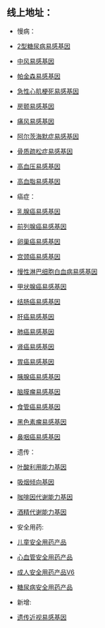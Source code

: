 ## 线上地址：
- 慢病：
- [2型糖尿病易感基因](https://yys1105.github.io/wk/慢病/2型糖尿病易感基因.html)
- [中风易感基因](https://yys1105.github.io/wk/慢病/中风易感基因.html)
- [帕金森易感基因](https://yys1105.github.io/wk/慢病/帕金森易感基因.html)
- [急性心肌梗死易感基因](https://yys1105.github.io/wk/慢病/急性心肌梗死易感基因.html)
- [房颤易感基因](https://yys1105.github.io/wk/慢病/房颤易感基因.html)
- [痛风易感基因](https://yys1105.github.io/wk/慢病/痛风易感基因.html)
- [阿尔茨海默症易感基因](https://yys1105.github.io/wk/慢病/阿尔茨海默症易感基因.html)
- [骨质疏松症易感基因](https://yys1105.github.io/wk/慢病/骨质疏松症易感基因.html)
- [高血压易感基因](https://yys1105.github.io/wk/慢病/高血压易感基因.html)
- [高血脂易感基因](https://yys1105.github.io/wk/慢病/高血脂易感基因.html)
- 癌症：
- [乳腺癌易感基因](https://yys1105.github.io/wk/癌症/乳腺癌易感基因.html)
- [前列腺癌易感基因](https://yys1105.github.io/wk/癌症/前列腺癌易感基因.html)
- [卵巢癌易感基因](https://yys1105.github.io/wk/癌症/卵巢癌易感基因.html)
- [宫颈癌易感基因](https://yys1105.github.io/wk/癌症/宫颈癌易感基因.html)
- [慢性淋巴细胞白血病易感基因](https://yys1105.github.io/wk/癌症/慢性淋巴细胞白血病易感基因.html)
- [甲状腺癌易感基因](https://yys1105.github.io/wk/癌症/甲状腺癌易感基因.html)
- [结肠癌易感基因](https://yys1105.github.io/wk/癌症/结肠癌易感基因.html)
- [肝癌易感基因](https://yys1105.github.io/wk/癌症/肝癌易感基因.html)
- [肺癌易感基因](https://yys1105.github.io/wk/癌症/肺癌易感基因.html)
- [肾癌易感基因](https://yys1105.github.io/wk/癌症/肾癌易感基因.html)
- [胃癌易感基因](https://yys1105.github.io/wk/癌症/胃癌易感基因.html)
- [胰腺癌易感基因](https://yys1105.github.io/wk/癌症/胰腺癌易感基因.html)
- [脑膜瘤易感基因](https://yys1105.github.io/wk/癌症/脑膜瘤易感基因.html)
- [食管癌易感基因](https://yys1105.github.io/wk/癌症/食管癌易感基因.html)
- [黑色素瘤易感基因](https://yys1105.github.io/wk/癌症/黑色素瘤易感基因.html)
- [鼻咽癌易感基因](https://yys1105.github.io/wk/癌症/鼻咽癌易感基因.html)
- 遗传：
- [叶酸利用能力基因](https://yys1105.github.io/wk/遗传/叶酸利用能力基因.html)
- [吸烟倾向基因](https://yys1105.github.io/wk/遗传/吸烟倾向基因.html)
- [咖啡因代谢能力基因](https://yys1105.github.io/wk/遗传/咖啡因代谢能力基因.html)
- [酒精代谢能力基因](https://yys1105.github.io/wk/遗传/酒精代谢能力基因.html)
- 安全用药:

- [儿童安全用药产品](https://yys1105.github.io/wk/安全用药/儿童安全用药产品.html)
- [心血管安全用药产品](https://yys1105.github.io/wk/安全用药/心血管安全用药产品.html)
- [成人安全用药产品V6](https://yys1105.github.io/wk/安全用药/成人安全用药产品V6.html)
- [糖尿病安全用药产品](https://yys1105.github.io/wk/安全用药/糖尿病安全用药产品.html)

- 新增:

- [遗传近视易感基因](https://yys1105.github.io/wk/遗传/遗传近视易感基因.html)